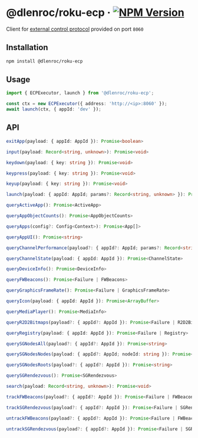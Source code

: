 # @dlenroc/roku-ecp · [![NPM Version](https://img.shields.io/npm/v/@dlenroc/roku-ecp)](https://www.npmjs.com/package/@dlenroc/roku-ecp)

Client for [external control protocol](https://developer.roku.com/en-gb/docs/developer-program/debugging/external-control-api.md#external-control-service-commands) provided on port `8060`

## Installation

```sh
npm install @dlenroc/roku-ecp
```

## Usage

```typescript
import { ECPExecutor, launch } from '@dlenroc/roku-ecp';

const ctx = new ECPExecutor({ address: 'http://<ip>:8060' });
await launch(ctx, { appId: 'dev' });
```

## API

```ts
exitApp(payload: { appId: AppId }): Promise<boolean>
```

```ts
input(payload: Record<string, unknown>): Promise<void>
```

```ts
keydown(payload: { key: string }): Promise<void>
```

```ts
keypress(payload: { key: string }): Promise<void>
```

```ts
keyup(payload: { key: string }): Promise<void>
```

```ts
launch(payload: { appId: AppId; params?: Record<string, unknown> }): Promise<void>
```

```ts
queryActiveApp(): Promise<ActiveApp>
```

```ts
queryAppObjectCounts(): Promise<AppObjectCounts>
```

```ts
queryApps(config?: Config<Context>): Promise<App[]>
```

```ts
queryAppUI(): Promise<string>
```

```ts
queryChannelPerformance(payload?: { appId?: AppId; params?: Record<string, unknown> }): Promise<Failure | ChannelPerformance>
```

```ts
queryChannelState(payload: { appId: AppId }): Promise<ChannelState>
```

```ts
queryDeviceInfo(): Promise<DeviceInfo>
```

```ts
queryFWBeacons(): Promise<Failure | FWBeacons>
```

```ts
queryGraphicsFrameRate(): Promise<Failure | GraphicsFrameRate>
```

```ts
queryIcon(payload: { appId: AppId }): Promise<ArrayBuffer>
```

```ts
queryMediaPlayer(): Promise<MediaInfo>
```

```ts
queryR2D2Bitmaps(payload?: { appId?: AppId }): Promise<Failure | R2D2Bitmaps>
```

```ts
queryRegistry(payload: { appId: AppId }): Promise<Failure | Registry>
```

```ts
querySGNodesAll(payload?: { appId?: AppId }): Promise<string>
```

```ts
querySGNodesNodes(payload: { appId?: AppId; nodeId: string }): Promise<string>
```

```ts
querySGNodesRoots(payload?: { appId?: AppId }): Promise<string>
```

```ts
querySGRendezvous(): Promise<SGRendezvous>
```

```ts
search(payload: Record<string, unknown>): Promise<void>
```

```ts
trackFWBeacons(payload?: { appId?: AppId }): Promise<Failure | FWBeaconsStatus>
```

```ts
trackSGRendezvous(payload?: { appId?: AppId }): Promise<Failure | SGRendezvousStatus>
```

```ts
untrackFWBeacons(payload?: { appId?: AppId }): Promise<Failure | FWBeaconsStatus>
```

```ts
untrackSGRendezvous(payload?: { appId?: AppId }): Promise<Failure | SGRendezvousStatus>
```
